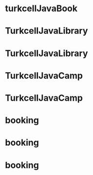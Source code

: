 # turkcellJavaBook
# TurkcellJavaLibrary
# TurkcellJavaLibrary
# TurkcellJavaCamp
# TurkcellJavaCamp
# booking
# booking
# booking

